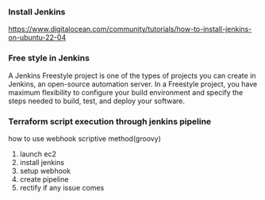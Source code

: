 ### Install Jenkins
https://www.digitalocean.com/community/tutorials/how-to-install-jenkins-on-ubuntu-22-04

### Free style in Jenkins
A Jenkins Freestyle project is one of the types of projects you can create in Jenkins, an open-source automation server. In a Freestyle project, you have maximum flexibility to configure your build environment and specify the steps needed to build, test, and deploy your software.

### Terraform script execution through jenkins pipeline
how to use webhook
scriptive method(groovy)
1. launch ec2
2. install jenkins
3. setup webhook
4. create pipeline
5. rectify if any issue comes